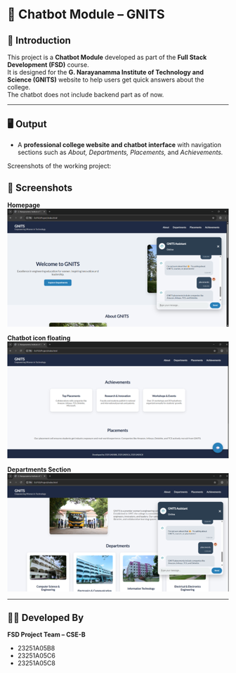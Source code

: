# 🧠 Chatbot Module – GNITS  

## 📘 Introduction  
This project is a **Chatbot Module** developed as part of the **Full Stack Development (FSD)** course.  
It is designed for the **G. Narayanamma Institute of Technology and Science (GNITS)** website to help users get quick answers about the college.  
The chatbot does not include backend part as of now. 

---

## 🖥️ Output  
- A **professional college website and chatbot interface** with navigation sections such as *About, Departments, Placements,* and *Achievements.*  

Screenshots of the working project:  
## 📸 Screenshots

**Homepage**
![Homepage](./Screenshots/Homepage.png)

**Chatbot icon floating**
![Chatbot](./Screenshots/Achievements.png)

**Departments Section**
![Departments](./Screenshots/Deptpage.png)

---

## 👩‍💻 Developed By  
**FSD Project Team – CSE-B**  
- 23251A05B8  
- 23251A05C6  
- 23251A05C8  
